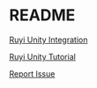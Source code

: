 # README

[Ruyi Unity Integration](https://bitbucket.org/playruyi/docs/src/master/docs/en/topics/unity.md)

[Ruyi Unity Tutorial](https://bitbucket.org/playruyi/docs/src/master/docs/en/tutorials/run_unity_sample_console.md)

[Report Issue](https://bitbucket.org/playruyi/support/issues?status=new&status=open)